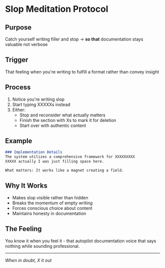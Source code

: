 # Slop Meditation Protocol

## Purpose
Catch yourself writing filler and stop → **so that** documentation stays valuable not verbose

## Trigger
That feeling when you're writing to fulfill a format rather than convey insight

## Process
1. Notice you're writing slop
2. Start typing XXXXXs instead
3. Either:
   - Stop and reconsider what actually matters
   - Finish the section with Xs to mark it for deletion
   - Start over with authentic content

## Example
```markdown
### Implementation Details
The system utilizes a comprehensive framework for XXXXXXXXX
XXXXX actually I was just filling space here. 

What matters: It works like a magnet creating a field.
```

## Why It Works
- Makes slop visible rather than hidden
- Breaks the momentum of empty writing
- Forces conscious choice about content
- Maintains honesty in documentation

## The Feeling
You know it when you feel it - that autopilot documentation voice that says nothing while sounding professional.

---

*When in doubt, X it out*